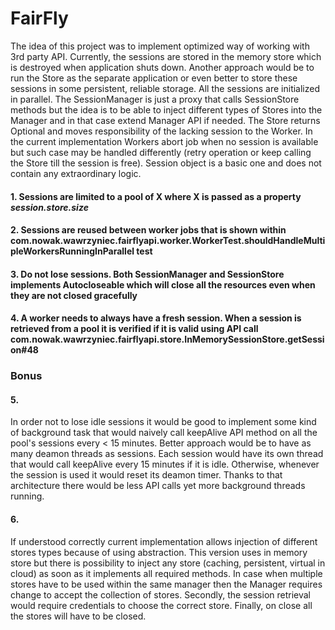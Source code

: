 # FairFly

The idea of this project was to implement optimized way of working with 3rd party API. 
Currently, the sessions are stored in the memory store which is destroyed when application shuts down. Another approach would be
to run the Store as the separate application or even better to store these sessions in some persistent, reliable storage. 
All the sessions are initialized in parallel. The SessionManager is just a proxy that calls SessionStore methods
but the idea is to be able to inject different types of Stores into the Manager and in that case extend Manager API if
needed. The Store returns Optional<Session> and moves responsibility of the lacking session to the Worker. In the current
implementation Workers abort job when no session is available but such case may be handled differently (retry operation or
keep calling the Store till the session is free). Session object is a basic one and does not contain any extraordinary logic.

#### 1. Sessions are limited to a pool of X where X is passed as a property <i>session.store.size</i>
#### 2. Sessions are reused between worker jobs that is shown within com.nowak.wawrzyniec.fairflyapi.worker.WorkerTest.shouldHandleMultipleWorkersRunningInParallel test
#### 3. Do not lose sessions. Both SessionManager and SessionStore implements Autocloseable which will close all the resources even when they are not closed gracefully
#### 4. A worker needs to always have a fresh session. When a session is retrieved from a pool it is verified if it is valid using API call com.nowak.wawrzyniec.fairflyapi.store.InMemorySessionStore.getSession#48

### Bonus
#### 5.  
In order not to lose idle sessions it would be good to implement some kind of background task that would naively call keepAlive API method on all the pool's sessions every < 15 minutes. 
Better approach would be to have as many deamon threads as sessions. Each session would have its own thread that would call keepAlive every 15 minutes if it is idle.
Otherwise, whenever the session is used it would reset its deamon timer. Thanks to that architecture there would be less API calls yet more background threads running.

#### 6.
If understood correctly current implementation allows injection of different stores types because of using abstraction. This version uses in memory store but
there is possibility to inject any store (caching, persistent, virtual in cloud) as soon as it implements all required methods.
In case when multiple stores have to be used within the same manager then the Manager requires change to accept the collection of stores.
Secondly, the session retrieval would require credentials to choose the correct store. Finally, on close all the stores will have to be closed. 
